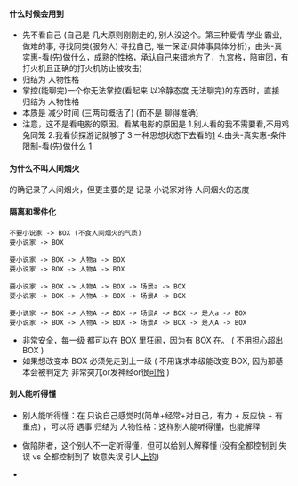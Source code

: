 
#### 什么时候会用到

- 先不看自己 (自己是 几大原则刚刚走的, 别人没这个。第三种爱情 学业 霸业,做难的事, 寻找同类(服务人) 寻找自己, 唯一保证(具体事具体分析)，由头-真实惠-看(先)做什么，成熟的性格，承认自己来错地方了，九宫格，陪审团，有打火机且正确的打火机防止被攻击)
- 归结为 人物性格
- 掌控(能聊完)一个你无法掌控(看起来 以冷静态度 无法聊完)的东西时，直接 归结为 人物性格
- 本质是 减少时间 (三两句概括了) (而不是 聊得准确[)](http://w/#因为不值得那么准确去聊)
- 注意，这不是看电影的原因。看某电影的原因是 1.别人看的我不需要看,不用鸡兔同笼 2.我看侦探游记就够了 3.一种思想状态下去看的[1](https://github.com/7900ms/000nottheater_deserted_systemlibrary/blob/master/travelwriting/small/6.md#怎么看-否则怎么会认真看) 4.由头-真实惠-条件限制-看(先)做什么 [1](https://github.com/7900ms/000nottheater_deserted_systemlibrary/blob/master/supplementary/chain-night-call.md#看什么-否则怎么知道看什么)

#### 为什么不叫人间烟火

的确记录了人间烟火，但更主要的是 记录 小说家对待 人间烟火的态度

#### 隔离和零件化
```
不要小说家 -> BOX (不食人间烟火的气质)
要小说家 -> BOX

要小说家 -> BOX -> 人物a -> BOX
要小说家 -> BOX -> 人物A -> BOX

要小说家 -> BOX -> 人物A -> BOX -> 场景a -> BOX
要小说家 -> BOX -> 人物A -> BOX -> 场景A -> BOX

要小说家 -> BOX -> 人物A -> BOX -> 场景A -> BOX -> 是人a -> BOX
要小说家 -> BOX -> 人物A -> BOX -> 场景A -> BOX -> 是人A -> BOX
```
- 非常安全，每一级 都可以在 BOX 里狂闹，因为有 BOX 在。 ( 不用担心超出 BOX )
- 如果想改变本 BOX 必须先走到上一级 ( 不用谋求本级能改变 BOX, 因为那基本会被判定为 非常突兀or发神经or很[可怜](https://github.com/7900ms/000nottheater_deserted_systemlibrary/blob/master/supplementary/chain-打火机补充.md#可怜：在本级里挣扎,四大悲剧的来源) )

#### 别人能听得懂

- 别人能听得懂：在 只说自己感觉时(简单+经常+对自己，有力 + 反应快 + 有重点) ，可以将 遇事 归结为 人物性格：这样别人能听得懂，也能解释
- 做陷阱者，这个别人不一定听得懂，但可以给别人解释懂 (没有全都控制到 失误 vs 全都控制到了 故意失误 引人[上钩](https://github.com/7900ms/000nottheater_deserted_systemlibrary/blob/master/supplementary/chain-打火机.md#^恶劣情况))


-

